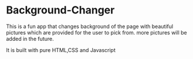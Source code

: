 # Background-Changer
This is a fun app that changes background of the page with beautiful pictures which are provided for the user to pick from.
more pictures will be added in the future.

It is built with pure HTML,CSS and Javascript
